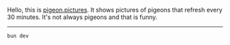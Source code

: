 Hello, this is [pigeon.pictures][site]. It shows pictures of pigeons that
refresh every 30 minutes. It's not always pigeons and that is funny.

[site]: http://pigeon.pictures


---


`bun dev`